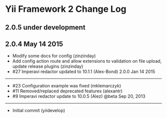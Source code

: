 Yii Framework 2 Change Log
==========================


2.0.5 under development
-----------------------

2.0.4 May 14 2015
-----------------------
- Modify some docs for config (zinzinday)
- Add config action route and allow extensions to validation on file upload, update release plugins (zinzinday)
- #27 Imperavi redactor updated to 10.1.1 (Alex-Bond)
2.0.0 Jan 14 2015
----------------------
- #23 Configuration example was fixed (mklemarczyk)
- #11 Removed/replaced deprecated features (alexantr)
- #9 Imperavi redactor update to 10.0.5 (Alez)
@beta Sep 20, 2013
---------------------
- Initial commit (yiidevelop)